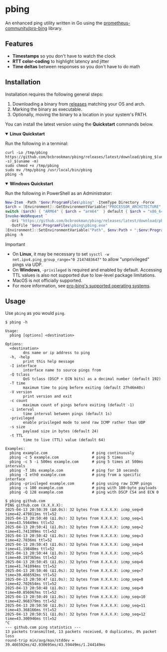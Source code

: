 # pbing

An enhanced ping utility written in Go using the [prometheus-community/pro-bing](https://github.com/prometheus-community/pro-bing) library.

## Features

- **Timestamps** so you don't have to watch the clock
- **RTT color-coding**  to highlight latency and jitter
- **Time deltas** between responses so you don't have to do math

## Installation

Installation requires the following general steps:

1. Downloading a binary from [releases](https://github.com/bcbrookman/pbing/releases/) matching your OS and arch.
2. Marking the binary as executable.
3. Optionally, moving the binary to a location in your system's PATH.

You can install the latest version using the **Quickstart** commands below.

<details open>
<summary><strong>Linux Quickstart</strong></summary>

Run the following in a terminal:

```shell
curl -Lo /tmp/pbing https://github.com/bcbrookman/pbing/releases/latest/download/pbing_$(uname -s)_$(uname -m)
sudo chmod +x /tmp/pbing
sudo mv /tmp/pbing /usr/local/bin/pbing
pbing -h
```

</details>

<details open>
<summary><strong>Windows Quickstart</strong></summary>

Run the following in PowerShell as an Administrator:

```powershell
New-Item -Path "$env:ProgramFiles\pbing" -ItemType Directory -Force
$arch = [Environment]::GetEnvironmentVariable("PROCESSOR_ARCHITECTURE", [EnvironmentVariableTarget]::Machine)
switch ($arch) { "ARM64" { $arch = "arm64"  } default { $arch = "x86_64" } }
Invoke-WebRequest `
  -Uri "https://github.com/bcbrookman/pbing/releases/latest/download/pbing_Windows_$arch.exe" `
  -OutFile "$env:ProgramFiles\pbing\pbing.exe"
[Environment]::SetEnvironmentVariable("Path", $env:Path + ";$env:ProgramFiles\pbing", [EnvironmentVariableTarget]::Machine)
pbing -h
```

</details>

> [!IMPORTANT]
> - On **Linux**, it may be necessary to set `sysctl -w net.ipv4.ping_group_range="0 2147483647"` to allow "unprivileged" pings via UDP.
> - On **Windows**, `-privileged` is required and enabled by default. Accessing TTL values is also not supported due to low-level package limitations.
> - MacOS is not officially supported.
> - For more information, see [pro-bing's supported operating systems](https://github.com/prometheus-community/pro-bing?tab=readme-ov-file#supported-operating-systems).

## Usage

Use `pbing` as you would `ping`.

```text
$ pbing -h

Usage:
  pbing [options] <destination>

Options:
  <destination>
        dns name or ip address to ping
  -h, -help
        print this help message
  -I interface
        interface name to source pings from
  -Q tclass
        QoS tclass (DSCP + ECN bits) as a decimal number (default 192)
  -T time
        maximum time to ping before exiting (default 27h46m40s)
  -V version
        print version and exit
  -c count
        maximum count of pings before exiting (default -1)
  -i interval
        time interval between pings (default 1s)
  -privileged
        enable privileged mode to send raw ICMP rather than UDP
  -s size
        payload size in bytes (default 24)
  -t TTL
        time to live (TTL) value (default 64)

Examples:
  pbing example.com                    # ping continuously
  pbing -c 5 example.com               # ping 5 times
  pbing -c 5 -i 500ms example.com      # ping 5 times at 500ms intervals
  pbing -T 10s example.com             # ping for 10 seconds
  pbing -I eth0 example.com            # ping from a specific interface
  pbing -privileged example.com        # ping using raw ICMP pings
  pbing -s 100 example.com             # ping with 100-byte payloads
  pbing -Q 128 example.com             # ping with DSCP CS4 and ECN 0

$ pbing github.com
PING github.com (X.X.X.X):
2025-04-13 20:50:39 (Δ0.0s): 32 bytes from X.X.X.X: icmp_seq=0 time=42.479811ms ttl=52
2025-04-13 20:50:40 (Δ1.0s): 32 bytes from X.X.X.X: icmp_seq=1 time=43.59449ms ttl=52
2025-04-13 20:50:41 (Δ1.0s): 32 bytes from X.X.X.X: icmp_seq=2 time=41.741389ms ttl=52
2025-04-13 20:50:42 (Δ1.0s): 32 bytes from X.X.X.X: icmp_seq=3 time=42.7836ms ttl=52
2025-04-13 20:50:43 (Δ1.0s): 32 bytes from X.X.X.X: icmp_seq=4 time=41.19848ms ttl=52
2025-04-13 20:50:44 (Δ1.0s): 32 bytes from X.X.X.X: icmp_seq=5 time=40.197365ms ttl=52
2025-04-13 20:50:45 (Δ1.0s): 32 bytes from X.X.X.X: icmp_seq=6 time=41.741094ms ttl=52
2025-04-13 20:50:46 (Δ1.0s): 32 bytes from X.X.X.X: icmp_seq=7 time=39.466592ms ttl=52
2025-04-13 20:50:47 (Δ1.0s): 32 bytes from X.X.X.X: icmp_seq=8 time=42.702654ms ttl=52
2025-04-13 20:50:48 (Δ1.0s): 32 bytes from X.X.X.X: icmp_seq=9 time=40.856067ms ttl=52
2025-04-13 20:50:49 (Δ1.0s): 32 bytes from X.X.X.X: icmp_seq=10 time=42.968379ms ttl=52
2025-04-13 20:50:50 (Δ1.0s): 32 bytes from X.X.X.X: icmp_seq=11 time=43.368166ms ttl=52
2025-04-13 20:50:51 (Δ1.0s): 32 bytes from X.X.X.X: icmp_seq=12 time=43.300946ms ttl=52
^C
--- github.com ping statistics ---
13 packets transmitted, 13 packets received, 0 duplicates, 0% packet loss
round-trip min/avg/max/stddev = 39.466592ms/42.030695ms/43.59449ms/1.244149ms
```
